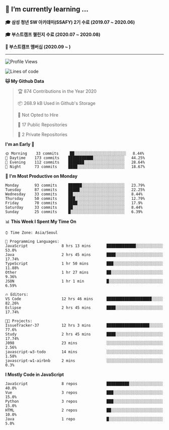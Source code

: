 ## 🌱 I’m currently learning ...

**🎓 삼성 청년 SW 아카데미(SSAFY) 2기 수료 (2019.07 ~ 2020.06)**

**🎓 부스트캠프 챌린지 수료 (2020.07 ~ 2020.08)**

**🏃  부스트캠프 멤버십 (2020.09 ~ )**
 
-----

<!--START_SECTION:waka-->
![Profile Views](http://img.shields.io/badge/Profile%20Views-1-blue)

![Lines of code](https://img.shields.io/badge/From%20Hello%20World%20I%27ve%20Written-3.2%20million%20lines%20of%20code-blue)

**🐱 My Github Data** 

> 🏆 874 Contributions in the Year 2020
 > 
> 📦 268.9 kB Used in Github's Storage 
 > 
> 🚫 Not Opted to Hire
 > 
> 📜 17 Public Repositories
 > 
> 🔑 2 Private Repositories 

**I'm an Early 🐤** 

```text
🌞 Morning    33 commits     ██░░░░░░░░░░░░░░░░░░░░░░░   8.44% 
🌆 Daytime    173 commits    ███████████░░░░░░░░░░░░░░   44.25% 
🌃 Evening    112 commits    ███████░░░░░░░░░░░░░░░░░░   28.64% 
🌙 Night      73 commits     ████░░░░░░░░░░░░░░░░░░░░░   18.67%

```
📅 **I'm Most Productive on Monday** 

```text
Monday       93 commits     ██████░░░░░░░░░░░░░░░░░░░   23.79% 
Tuesday      87 commits     █████░░░░░░░░░░░░░░░░░░░░   22.25% 
Wednesday    33 commits     ██░░░░░░░░░░░░░░░░░░░░░░░   8.44% 
Thursday     50 commits     ███░░░░░░░░░░░░░░░░░░░░░░   12.79% 
Friday       70 commits     ████░░░░░░░░░░░░░░░░░░░░░   17.9% 
Saturday     33 commits     ██░░░░░░░░░░░░░░░░░░░░░░░   8.44% 
Sunday       25 commits     █░░░░░░░░░░░░░░░░░░░░░░░░   6.39%

```


📊 **This Week I Spent My Time On** 

```text
⌚︎ Time Zone: Asia/Seoul

💬 Programming Languages: 
JavaScript               8 hrs 13 mins       █████████████░░░░░░░░░░░░   53.0% 
Java                     2 hrs 45 mins       ████░░░░░░░░░░░░░░░░░░░░░   17.74% 
TypeScript               1 hr 50 mins        ███░░░░░░░░░░░░░░░░░░░░░░   11.88% 
Other                    1 hr 27 mins        ██░░░░░░░░░░░░░░░░░░░░░░░   9.36% 
JSON                     1 hr 1 min          █░░░░░░░░░░░░░░░░░░░░░░░░   6.59%

🔥 Editors: 
VS Code                  12 hrs 46 mins      ████████████████████░░░░░   82.26% 
Eclipse                  2 hrs 45 mins       ████░░░░░░░░░░░░░░░░░░░░░   17.74%

🐱‍💻 Projects: 
IssueTracker-37          12 hrs 3 mins       ███████████████████░░░░░░   77.6% 
Study                    2 hrs 45 mins       ████░░░░░░░░░░░░░░░░░░░░░   17.74% 
J098                     23 mins             ░░░░░░░░░░░░░░░░░░░░░░░░░   2.56% 
javascript-w3-todo       14 mins             ░░░░░░░░░░░░░░░░░░░░░░░░░   1.58% 
javascript-w1-airbnb     2 mins              ░░░░░░░░░░░░░░░░░░░░░░░░░   0.3%

```

**I Mostly Code in JavaScript** 

```text
JavaScript               8 repos             ██████████░░░░░░░░░░░░░░░   40.0% 
Vue                      3 repos             ███░░░░░░░░░░░░░░░░░░░░░░   15.0% 
Python                   3 repos             ███░░░░░░░░░░░░░░░░░░░░░░   15.0% 
HTML                     2 repos             ██░░░░░░░░░░░░░░░░░░░░░░░   10.0% 
Java                     1 repo              █░░░░░░░░░░░░░░░░░░░░░░░░   5.0%

```



<!--END_SECTION:waka-->
